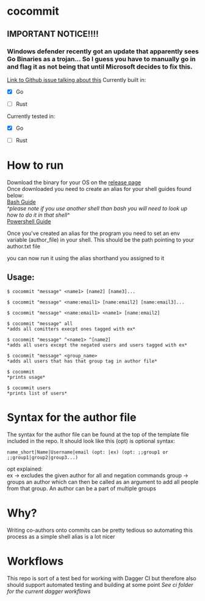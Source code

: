 # cocommit

## IMPORTANT NOTICE!!!! 
### Windows defender recently got an update that apparently sees Go Binaries as a trojan... So I guess you have to manually go in and flag it as not being that until Microsoft decides to fix this.
[Link to Github issue talking about this](https://github.com/golang/vscode-go/issues/3182)
Currently built in:
- [x] Go
- [ ] Rust


Currently tested in:
- [x] Go
- [ ] Rust


# How to run
Download the binary for your OS on the [release page](https://github.com/Slug-Boi/cocommit/releases)  
Once downloaded you need to create an alias for your shell guides found below:  
[Bash Guide](https://linuxize.com/post/how-to-create-bash-aliases/)  
*^please note if you use another shell than bash you will need to look up how to do it in that shell^*  
[Powershell Guide]([https://learn.microsoft.com/en-us/powershell/module/microsoft.powershell.utility/set-alias?view=powershell-7.4](https://stackoverflow.com/questions/24914589/how-to-create-permanent-powershell-aliases))  

Once you've created an alias for the program you need to set an env variable (author_file) in your shell. This should be the path pointing to your author.txt file   

you can now run it using the alias shorthand you assigned to it 
## Usage:
```
$ cocommit "message" <name1> [name2] [name3]...

$ cocommit "message" <name:email1> [name:email2] [name:email3]...

$ cocommit "message" <name:email1> <name1> [name:email2]

$ cocommit "message" all
*adds all comitters execpt ones tagged with ex*

$ cocommit "message" ^<name1> ^[name2]
*adds all users except the negated users and users tagged with ex*

$ cocommit "message" <group_name>
*adds all users that has that group tag in author file*

$ cocommit
*prints usage*

$ cocommit users
*prints list of users*
```

# Syntax for the author file
The syntax for the author file can be found at the top of the template file included in the repo. It should look like this (opt) is optional syntax:  
```
name_short|Name|Username|email (opt: |ex) (opt: ;;group1 or ;;group1|group2|group3...)
```
opt explained:  
ex -> excludes the given author for all and negation commands
group -> groups an author which can then be called as an argument to add all people from that group. An author can be a part of multiple groups 

# Why?
Writing co-authors onto commits can be pretty tedious so automating this process as a simple shell alias is a lot nicer

# Workflows
This repo is sort of a test bed for working with Dagger CI but therefore also should support automated testing and building at some point 
*See ci folder for the current dagger workflows*

